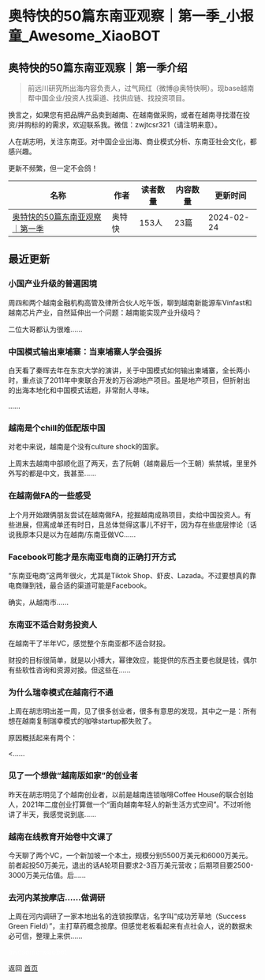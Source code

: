 # 奥特快的50篇东南亚观察｜第一季_小报童_Awesome_XiaoBOT

## 奥特快的50篇东南亚观察｜第一季介绍
> 前远川研究所出海内容负责人，过气网红（微博@奥特快啊）。现base越南帮中国企业/投资人找渠道、找供应链、找投资项目。    
    
换言之，如果您有把品牌产品卖到越南、在越南做采购，或者在越南寻找潜在投资/并购标的的需求，欢迎联系我。微信：zwjtcsr321（请注明来意）。    
    
人在胡志明，关注东南亚。对中国企业出海、商业模式分析、东南亚社会文化，都感兴趣。    
    
更新不频繁，但一定不会鸽！  
  


|名称|作者|读者数量|内容数量|更新时间|
|---|---|---|---|---|
|[奥特快的50篇东南亚观察｜第一季](https://xiaobot.net/p/atk123?refer=0b133df9-27dc-423b-8101-639049001c13)|奥特快|153人|23篇|2024-02-24|

## 最近更新
### 小国产业升级的普遍困境

周四和两个越南金融机构高管及律所合伙人吃午饭，聊到越南新能源车Vinfast和越南芯片产业，自然延伸出一个问题：越南能实现产业升级吗？

二位大哥都认为很难......

### 中国模式输出柬埔寨：当柬埔寨人学会强拆

白天看了秦晖去年在东京大学的演讲，关于中国模式如何输出柬埔寨，全长两小时，重点谈了2011年中柬联合开发的万谷湖地产项目。虽是地产项目，但折射出的出海本地化和中国模式话题，非常耐人寻味。

......

### 越南是个chill的低配版中国

对老中来说，越南是个没有culture shock的国家。

上周末去越南中部顺化逛了两天，去了阮朝（越南最后一个王朝）紫禁城，里里外外写的都是中文，我甚至......

### 在越南做FA的一些感受

上个月开始跟俩朋友尝试在越南做FA，挖掘越南成熟项目，卖给中国投资人。有些进展，但离成单还有时日，且总体觉得这事儿不好干，因为存在些底层悖论（话说我原本只是以为在越南/东南亚做VC......

### Facebook可能才是东南亚电商的正确打开方式

“东南亚电商”这两年很火，尤其是Tiktok Shop、虾皮、Lazada。不过要想真的靠电商赚到钱，最合适的渠道可能是Facebook。

确实，从越南市......

### 东南亚不适合财务投资人

在越南干了半年VC，感觉整个东南亚都不适合财投。

财投的目标很简单，就是以小搏大，幂律效应，能提供的东西主要也就是钱，偶尔有些软性咨询和资源对接。但这些在......

### 为什么瑞幸模式在越南行不通

上周在胡志明出差一周，见了很多创业者，很多有意思的发现，其中之一是：所有想在越南复制瑞幸模式的咖啡startup都失败了。

原因概括起来有两个：

<......

### 见了一个想做“越南版如家”的创业者

昨天在胡志明见了个越南创业者，以前是越南连锁咖啡Coffee
House的联合创始人，2021年二度创业打算做一个“面向越南年轻人的新生活方式空间”。不过听他讲了半天，我感觉说到底......

### 越南在线教育开始卷中文课了

今天聊了两个VC，一个新加坡一个本土，规模分别5500万美元和6000万美元。前者起投50万美元，退出的话A轮项目要求2-3百万美元营收；后期项目要2500-3000万美元估值。后......

### 去河内某按摩店……做调研

上周在河内调研了一家本地出名的连锁按摩店，名字叫“成功芳草地（Success Green
Field）”，主打草药概念按摩。但感觉老板看起来有点社会人，说的数据未必可信，整理上来供......


<a href="https://github.com/Reno9527/awesome-xiaobot" style="color: white; text-decoration: none;">awesome-xiaobot</a>

返回 [首页](../README.md)

